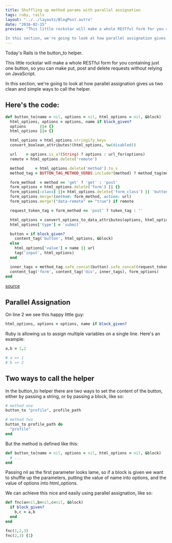 ```yaml
---
title: Shuffling up method params with parallel assignation
tags: ruby, rails
layout: "../../layouts/BlogPost.astro"
date: "2016-02-15"
preview: "This little rockstar will make a whole RESTful form for you containing just one button, so you can make put, post and delete requests without relying on JavaScript.

In this section, we're going to look at how parallel assignation gives us two clean and simple ways to call the helper."
---
```



Today's Rails is the button_to helper.

This little rockstar will make a whole RESTful form for you containing just one button, so you can make put, post and delete requests without relying on JavaScript.

In this section, we're going to look at how parallel assignation gives us two clean and simple ways to call the helper.

## Here's the code:

```ruby
def button_to(name = nil, options = nil, html_options = nil, &block)
  html_options, options = options, name if block_given?
  options      ||= {}
  html_options ||= {}

  html_options = html_options.stringify_keys
  convert_boolean_attributes!(html_options, %w(disabled))

  url    = options.is_a?(String) ? options : url_for(options)
  remote = html_options.delete('remote')

  method     = html_options.delete('method').to_s
  method_tag = BUTTON_TAG_METHOD_VERBS.include?(method) ? method_tag(method) : ''.html_safe

  form_method  = method == 'get' ? 'get' : 'post'
  form_options = html_options.delete('form') || {}
  form_options[:class] ||= html_options.delete('form_class') || 'button_to'
  form_options.merge!(method: form_method, action: url)
  form_options.merge!("data-remote" => "true") if remote

  request_token_tag = form_method == 'post' ? token_tag : ''

  html_options = convert_options_to_data_attributes(options, html_options)
  html_options['type'] = 'submit'

  button = if block_given?
    content_tag('button', html_options, &block)
  else
    html_options['value'] = name || url
    tag('input', html_options)
  end

  inner_tags = method_tag.safe_concat(button).safe_concat(request_token_tag)
  content_tag('form', content_tag('div', inner_tags), form_options)
end
```




<a href= "https://github.com/rails/rails/blob/master/actionview/lib/action_view/helpers/url_helper.rb" >source</a>



## Parallel Assignation

On line 2 we see this happy little guy:

```ruby
html_options, options = options, name if block_given?
```





Ruby is allowing us to assign multiple variables on a single line. Here's an example:


```ruby
a,b = 1,2

# a => 1
# b => 2
```




## Two ways to call the helper

In the button_to helper there are two ways to set the content of the button, either by passing a string, or by passing a block, like so:

```ruby
# method one
button_to "profile", profile_path

# method two
button_to profile_path do
  "profile"
end
```




But the method is defined like this:

```ruby
def button_to(name = nil, options = nil, html_options = nil, &block)
  # ...
end
```




Passing nil as the first parameter looks lame, so if a block is given we want to shuffle up the parameters, putting the value of name into options, and the value of options into html_options.

We can achieve this nice and easily using parallel assignation, like so:

```ruby
def fnc(a=nil,b=nil,c=nil, &block)
  if block_given?
    b,c = a,b
  end
end

fnc(1,2,3)
fnc(2,3) {1}
```



